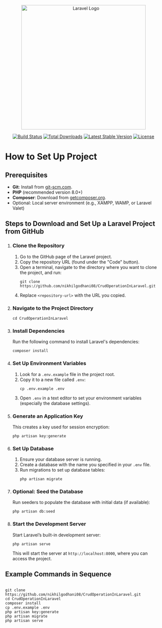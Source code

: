 <div>
<p align="center"><a href="https://laravel.com" target="_blank"><img src="https://raw.githubusercontent.com/laravel/art/master/logo-lockup/5%20SVG/2%20CMYK/1%20Full%20Color/laravel-logolockup-cmyk-red.svg" width="400" alt="Laravel Logo"></a></p>

<p align="center">
<a href="https://github.com/laravel/framework/actions"><img src="https://github.com/laravel/framework/workflows/tests/badge.svg" alt="Build Status"></a>
<a href="https://packagist.org/packages/laravel/framework"><img src="https://img.shields.io/packagist/dt/laravel/framework" alt="Total Downloads"></a>
<a href="https://packagist.org/packages/laravel/framework"><img src="https://img.shields.io/packagist/v/laravel/framework" alt="Latest Stable Version"></a>
<a href="https://packagist.org/packages/laravel/framework"><img src="https://img.shields.io/packagist/l/laravel/framework" alt="License"></a>
</p>
<h1>How to Set Up  Project </h1>

<h2>Prerequisites</h2>
    <ul>
        <li><strong>Git</strong>: Install from <a href="https://git-scm.com/" target="_blank">git-scm.com</a>.</li>
        <li><strong>PHP</strong> (recommended version 8.0+)</li>
        <li><strong>Composer</strong>: Download from <a href="https://getcomposer.org/" target="_blank">getcomposer.org</a>.</li>
        <li>Optional: Local server environment (e.g., XAMPP, WAMP, or Laravel Valet)</li>
    </ul>
<h2>Steps to Download and Set Up a Laravel Project from GitHub</h2>

<ol>
        <li>
            <h3>Clone the Repository</h3>
            <ol>
                <li>Go to the GitHub page of the Laravel project.</li>
                <li>Copy the repository URL (found under the "Code" button).</li>
                <li>Open a terminal, navigate to the directory where you want to clone the project, and run:
                    <pre><code>git clone https://github.com/nikhilgodhani08/CrudOperationInLaravel.git </code></pre>
                </li>
                <li>Replace <code>&lt;repository-url&gt;</code> with the URL you copied.</li>
            </ol>
        </li>
        <li>
            <h3>Navigate to the Project Directory</h3>
            <pre><code>cd CrudOperationInLaravel </code></pre>
        </li>
        <li>
            <h3>Install Dependencies</h3>
            <p>Run the following command to install Laravel's dependencies:</p>
            <pre><code>composer install</code></pre>
        </li>
        <li>
            <h3>Set Up Environment Variables</h3>
            <ol>
                <li>Look for a <code>.env.example</code> file in the project root.</li>
                <li>Copy it to a new file called <code>.env</code>:
                    <pre><code>cp .env.example .env</code></pre>
                </li>
                <li>Open <code>.env</code> in a text editor to set your environment variables (especially the database settings).</li>
            </ol>
        </li>
        <li>
            <h3>Generate an Application Key</h3>
            <p>This creates a key used for session encryption:</p>
            <pre><code>php artisan key:generate</code></pre>
        </li>
        <li>
            <h3>Set Up Database</h3>
            <ol>
                <li>Ensure your database server is running.</li>
                <li>Create a database with the name you specified in your <code>.env</code> file.</li>
                <li>Run migrations to set up database tables:
                    <pre><code>php artisan migrate</code></pre>
                </li>
            </ol>
        </li>
        <li>
            <h3>Optional: Seed the Database</h3>
            <p>Run seeders to populate the database with initial data (if available):</p>
            <pre><code>php artisan db:seed</code></pre>
        </li>
        <li>
            <h3>Start the Development Server</h3>
            <p>Start Laravel’s built-in development server:</p>
            <pre><code>php artisan serve</code></pre>
            <p>This will start the server at <code>http://localhost:8000</code>, where you can access the project.</p>
        </li>
    </ol>

 <h2>Example Commands in Sequence</h2>
    <pre><code>
git clone https://github.com/nikhilgodhani08/CrudOperationInLaravel.git
cd CrudOperationInLaravel
composer install
cp .env.example .env
php artisan key:generate
php artisan migrate
php artisan serve
    </code></pre>

</div>
